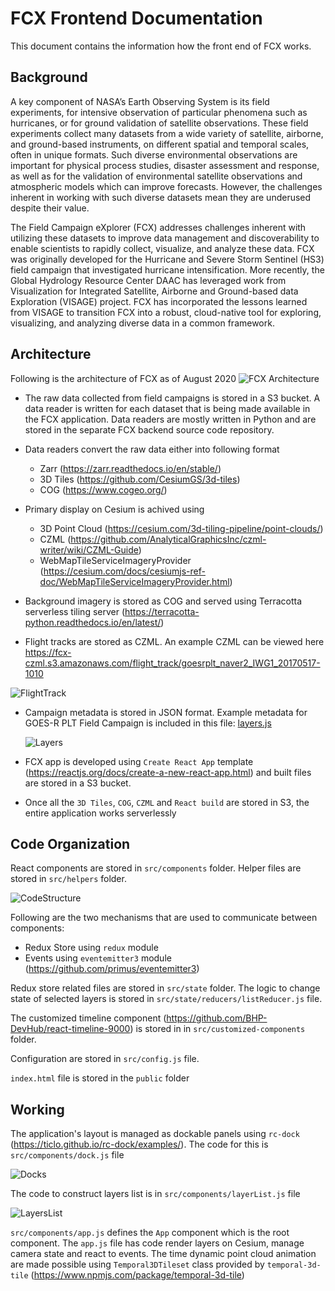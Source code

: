 # FCX Frontend Documentation

This document contains the information how the front end of FCX works.

## Background

A key component of NASA’s Earth Observing System is its field experiments, for intensive observation of particular phenomena such as hurricanes, or for ground validation of satellite observations. These field experiments collect many datasets from a wide variety of satellite, airborne, and ground-based instruments, on different spatial and temporal scales, often in unique formats. Such diverse environmental observations are important for physical process studies, disaster assessment and response, as well as for the validation of environmental satellite observations and atmospheric models which can improve forecasts. However, the challenges inherent in working with such diverse datasets mean they are underused despite their value.

The Field Campaign eXplorer (FCX) addresses challenges inherent with utilizing these datasets to improve data management and discoverability to enable scientists to rapidly collect, visualize, and analyze these data. FCX was originally developed for the Hurricane and Severe Storm Sentinel (HS3) field campaign that investigated hurricane intensification. More recently, the Global Hydrology Resource Center DAAC has leveraged work from Visualization for Integrated Satellite, Airborne and Ground-based data Exploration (VISAGE) project. FCX has incorporated the lessons learned from VISAGE to transition FCX into a robust, cloud-native tool for exploring, visualizing, and analyzing diverse data in a common framework.

## Architecture

Following is the architecture of FCX as of August 2020
![FCX Architecture](images/FCX_Architecture_August_2020.png)

- The raw data collected from field campaigns is stored in a S3 bucket. A data reader is written for each dataset that is being made available in the FCX application. Data readers are mostly written in Python and are stored in the separate FCX backend source code repository.

- Data readers convert the raw data either into following format

  - Zarr (https://zarr.readthedocs.io/en/stable/)
  - 3D Tiles (https://github.com/CesiumGS/3d-tiles)
  - COG (https://www.cogeo.org/)

- Primary display on Cesium is achived using

  - 3D Point Cloud (https://cesium.com/3d-tiling-pipeline/point-clouds/)
  - CZML (https://github.com/AnalyticalGraphicsInc/czml-writer/wiki/CZML-Guide)
  - WebMapTileServiceImageryProvider (https://cesium.com/docs/cesiumjs-ref-doc/WebMapTileServiceImageryProvider.html)

- Background imagery is stored as COG and served using Terracotta serverless tiling server (https://terracotta-python.readthedocs.io/en/latest/)

- Flight tracks are stored as CZML. An example CZML can be viewed here https://fcx-czml.s3.amazonaws.com/flight_track/goesrplt_naver2_IWG1_20170517-1010

![FlightTrack](images/flightTrack.png)

- Campaign metadata is stored in JSON format. Example metadata for GOES-R PLT Field Campaign is included in this file: [layers.js](../src/layers.js)

  ![Layers](images/layers.png)

- FCX app is developed using `Create React App` template (https://reactjs.org/docs/create-a-new-react-app.html) and built files are stored in a S3 bucket.

- Once all the `3D Tiles`, `COG`, `CZML` and `React build` are stored in S3, the entire application works serverlessly

## Code Organization

React components are stored in `src/components` folder. Helper files are stored in `src/helpers` folder.

![CodeStructure](images/codeStructure.png)

Following are the two mechanisms that are used to communicate between components:

- Redux Store using `redux` module
- Events using `eventemitter3` module (https://github.com/primus/eventemitter3)

Redux store related files are stored in `src/state` folder. The logic to change state of selected layers is stored in `src/state/reducers/listReducer.js` file.

The customized timeline component (https://github.com/BHP-DevHub/react-timeline-9000) is stored in in `src/customized-components` folder.

Configuration are stored in `src/config.js` file.

`index.html` file is stored in the `public` folder

## Working

The application's layout is managed as dockable panels using `rc-dock` (https://ticlo.github.io/rc-dock/examples/). The code for this is `src/components/dock.js` file

![Docks](images/docks.png)

The code to construct layers list is in `src/components/layerList.js` file

![LayersList](images/layersList.png)

`src/components/app.js` defines the `App` component which is the root component. The `app.js` file has code render layers on Cesium, manage camera state and react to events. The time dynamic point cloud animation are made possible using `Temporal3DTileset` class provided by `temporal-3d-tile` (https://www.npmjs.com/package/temporal-3d-tile)
